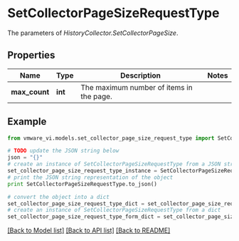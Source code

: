# SetCollectorPageSizeRequestType

The parameters of *HistoryCollector.SetCollectorPageSize*. 

## Properties
Name | Type | Description | Notes
------------ | ------------- | ------------- | -------------
**max_count** | **int** | The maximum number of items in the page.  | 

## Example

```python
from vmware_vi.models.set_collector_page_size_request_type import SetCollectorPageSizeRequestType

# TODO update the JSON string below
json = "{}"
# create an instance of SetCollectorPageSizeRequestType from a JSON string
set_collector_page_size_request_type_instance = SetCollectorPageSizeRequestType.from_json(json)
# print the JSON string representation of the object
print SetCollectorPageSizeRequestType.to_json()

# convert the object into a dict
set_collector_page_size_request_type_dict = set_collector_page_size_request_type_instance.to_dict()
# create an instance of SetCollectorPageSizeRequestType from a dict
set_collector_page_size_request_type_form_dict = set_collector_page_size_request_type.from_dict(set_collector_page_size_request_type_dict)
```
[[Back to Model list]](../README.md#documentation-for-models) [[Back to API list]](../README.md#documentation-for-api-endpoints) [[Back to README]](../README.md)


